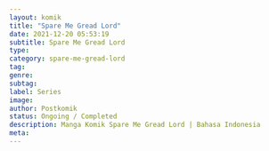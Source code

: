 ```yaml
---
layout: komik
title: "Spare Me Gread Lord"
date: 2021-12-20 05:53:19
subtitle: Spare Me Gread Lord
type: 
category: spare-me-gread-lord
tag: 
genre: 
subtag: 
label: Series
image: 
author: Postkomik
status: Ongoing / Completed
description: Manga Komik Spare Me Gread Lord | Bahasa Indonesia
meta: 
---
```

